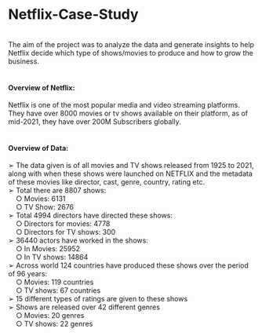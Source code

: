 # Netflix-Case-Study
<br>
The aim of the project was to analyze the data and generate insights to help Netflix decide which type of
shows/movies to produce and how to grow the business.
<br>
<br>
<h4>Overview of Netflix:</h4>

Netflix is one of the most popular media and video streaming platforms. They
have over 8000 movies or tv shows available on their platform, as of mid-2021,
they have over 200M Subscribers globally.
<br>
<br>

<h4>Overview of Data:</h4>
➢ The data given is of all movies and TV shows released from 1925 to
2021, along with when these shows were launched on NETFLIX and the
metadata of these movies like director, cast, genre, country, rating etc.
<br>
➢ Total there are 8807 shows:
<br>
&nbsp &nbsp ○ Movies: 6131
<br>
&nbsp &nbsp ○ TV Show: 2676
<br>
➢ Total 4994 directors have directed these shows:
<br>
&nbsp &nbsp ○ Directors for movies: 4778
<br>
&nbsp &nbsp ○ Directors for TV shows: 300
<br>
➢ 36440 actors have worked in the shows:
<br>
&nbsp &nbsp ○ In Movies: 25952
<br>
&nbsp &nbsp ○ In TV shows: 14864
<br>
➢ Across world 124 countries have produced these shows over the period
of 96 years:
<br>
&nbsp &nbsp ○ Movies: 119 countries
<br>
&nbsp &nbsp ○ TV shows: 67 countries
<br>
➢ 15 different types of ratings are given to these shows
<br>
➢ Shows are released over 42 different genres
<br>
&nbsp &nbsp ○ Movies: 20 genres
<br>
&nbsp &nbsp ○ TV shows: 22 genres
<br>
